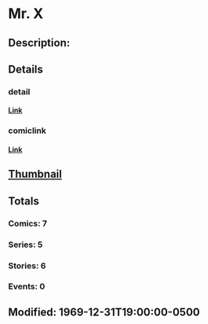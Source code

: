 # Mr. X
## Description: 
## Details
### detail
#### [Link](http://marvel.com/characters/1536/mr_x?utm_campaign=apiRef&utm_source=225578a89fc76f3d20fbffda5d17a88d)
### comiclink
#### [Link](http://marvel.com/comics/characters/1009462/mr_x?utm_campaign=apiRef&utm_source=225578a89fc76f3d20fbffda5d17a88d)
## [Thumbnail](http://i.annihil.us/u/prod/marvel/i/mg/3/30/4ce5a07872800.jpg)
## Totals
### Comics: 7
### Series: 5
### Stories: 6
### Events: 0
## Modified: 1969-12-31T19:00:00-0500